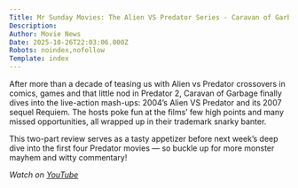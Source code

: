 ```yaml
---
Title: Mr Sunday Movies: The Alien VS Predator Series - Caravan of Garbage
Description: 
Author: Movie News
Date: 2025-10-26T22:03:06.000Z
Robots: noindex,nofollow
Template: index
---
```

<p>After more than a decade of teasing us with Alien vs Predator crossovers in comics, games and that little nod in Predator 2, Caravan of Garbage finally dives into the live-action mash-ups: 2004’s Alien VS Predator and its 2007 sequel Requiem. The hosts poke fun at the films’ few high points and many missed opportunities, all wrapped up in their trademark snarky banter.</p>

<p>This two-part review serves as a tasty appetizer before next week’s deep dive into the first four Predator movies — so buckle up for more monster mayhem and witty commentary!</p>

<p><em>Watch on <a href="https://www.youtube.com/watch?v=A03YAZhO26E" rel="noopener noreferrer">YouTube</a></em></p>

